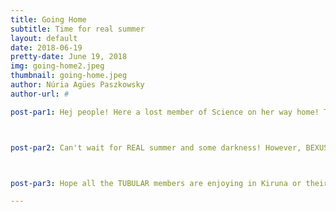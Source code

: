 ```yaml
---
title: Going Home
subtitle: Time for real summer
layout: default
date: 2018-06-19
pretty-date: June 19, 2018
img: going-home2.jpeg
thumbnail: going-home.jpeg
author: Núria Agües Paszkowsky
author-url: #

post-par1: Hej people! Here a lost member of Science on her way home! Today was a stressful day missing trains, freaking out and of course trying to find hidden plugs in the airport because I cannot forget my BEXUS responsibilities!



post-par2: Can't wait for REAL summer and some darkness! However, BEXUS can never be forgotten... so I might soon find myself working on the beach!



post-par3: Hope all the TUBULAR members are enjoying in Kiruna or their respective places around the world! See you soon! 

---
```

